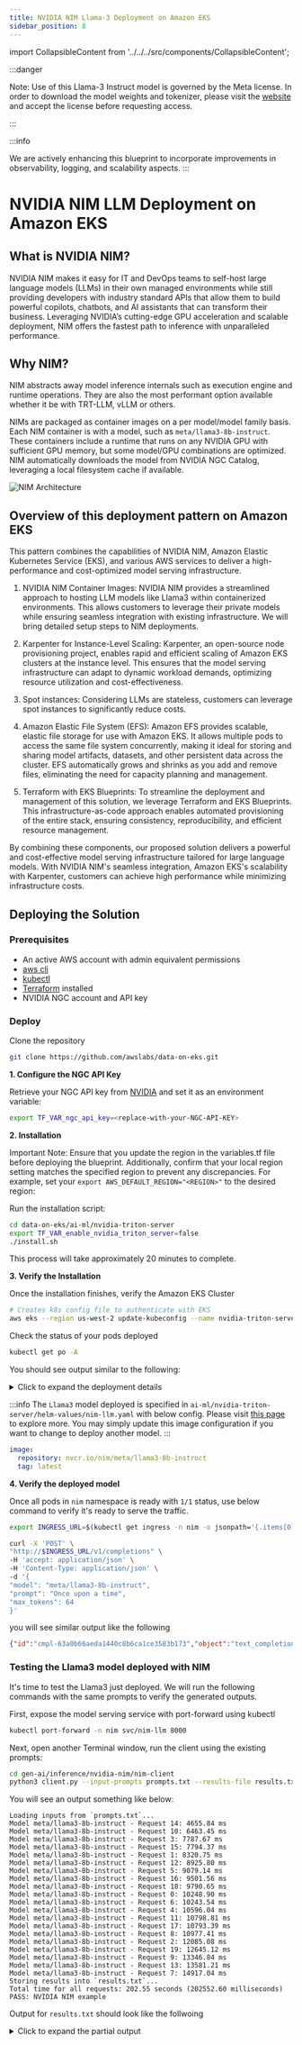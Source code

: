 ```yaml
---
title: NVIDIA NIM Llama-3 Deployment on Amazon EKS
sidebar_position: 8
---
```

import CollapsibleContent from '../../../src/components/CollapsibleContent';

:::danger

Note: Use of this Llama-3 Instruct model is governed by the Meta license.
In order to download the model weights and tokenizer, please visit the [website](https://huggingface.co/meta-llama/Meta-Llama-3-8B) and accept the license before requesting access.

:::

:::info

We are actively enhancing this blueprint to incorporate improvements in observability, logging, and scalability aspects.
:::

# NVIDIA NIM LLM Deployment on Amazon EKS

## What is NVIDIA NIM?

NVIDIA NIM makes it easy for IT and DevOps teams to self-host large language models (LLMs) in their own managed environments while still providing developers with industry standard APIs that allow them to build powerful copilots, chatbots, and AI assistants that can transform their business. Leveraging NVIDIA’s cutting-edge GPU acceleration and scalable deployment, NIM offers the fastest path to inference with unparalleled performance.

## Why NIM?

NIM abstracts away model inference internals such as execution engine and runtime operations. They are also the most performant option available whether it be with TRT-LLM, vLLM or others.

NIMs are packaged as container images on a per model/model family basis. Each NIM container is with a model, such as `meta/llama3-8b-instruct`. These containers include a runtime that runs on any NVIDIA GPU with sufficient GPU memory, but some model/GPU combinations are optimized. NIM automatically downloads the model from NVIDIA NGC Catalog, leveraging a local filesystem cache if available.

![NIM Architecture](img/nim-architecture.png)

## Overview of this deployment pattern on Amazon EKS

This pattern combines the capabilities of NVIDIA NIM, Amazon Elastic Kubernetes Service (EKS), and various AWS services to deliver a high-performance and cost-optimized model serving infrastructure.

1. NVIDIA NIM Container Images: NVIDIA NIM provides a streamlined approach to hosting LLM models like Llama3 within containerized environments. This allows customers to leverage their private models while ensuring seamless integration with existing infrastructure. We will bring detailed setup steps to NIM deployments.

2. Karpenter for Instance-Level Scaling: Karpenter, an open-source node provisioning project, enables rapid and efficient scaling of Amazon EKS clusters at the instance level. This ensures that the model serving infrastructure can adapt to dynamic workload demands, optimizing resource utilization and cost-effectiveness.

3. Spot instances: Considering LLMs are stateless, customers can leverage spot instances to significantly reduce costs.

4. Amazon Elastic File System (EFS): Amazon EFS provides scalable, elastic file storage for use with Amazon EKS. It allows multiple pods to access the same file system concurrently, making it ideal for storing and sharing model artifacts, datasets, and other persistent data across the cluster. EFS automatically grows and shrinks as you add and remove files, eliminating the need for capacity planning and management.

5. Terraform with EKS Blueprints: To streamline the deployment and management of this solution, we leverage Terraform and EKS Blueprints. This infrastructure-as-code approach enables automated provisioning of the entire stack, ensuring consistency, reproducibility, and efficient resource management.

By combining these components, our proposed solution delivers a powerful and cost-effective model serving infrastructure tailored for large language models. With NVIDIA NIM's seamless integration, Amazon EKS's scalability with Karpenter, customers can achieve high performance while minimizing infrastructure costs.

## Deploying the Solution

### Prerequisites

- An active AWS account with admin equivalent permissions
- [aws cli](https://docs.aws.amazon.com/cli/latest/userguide/install-cliv2.html)
- [kubectl](https://Kubernetes.io/docs/tasks/tools/)
- [Terraform](https://developer.hashicorp.com/terraform/tutorials/aws-get-started/install-cli) installed
- NVIDIA NGC account and API key

### Deploy

Clone the repository

```bash
git clone https://github.com/awslabs/data-on-eks.git
```

**1. Configure the NGC API Key**

Retrieve your NGC API key from [NVIDIA](https://docs.nvidia.com/ai-enterprise/deployment-guide-spark-rapids-accelerator/0.1.0/appendix-ngc.html) and set it as an environment variable:

```bash
export TF_VAR_ngc_api_key=<replace-with-your-NGC-API-KEY>
```

**2. Installation**

Important Note: Ensure that you update the region in the variables.tf file before deploying the blueprint. Additionally, confirm that your local region setting matches the specified region to prevent any discrepancies. For example, set your `export AWS_DEFAULT_REGION="<REGION>"` to the desired region:

Run the installation script:

```bash
cd data-on-eks/ai-ml/nvidia-triton-server
export TF_VAR_enable_nvidia_triton_server=false
./install.sh
```

This process will take approximately 20 minutes to complete.

**3. Verify the Installation**

Once the installation finishes, verify the Amazon EKS Cluster

```bash
# Creates k8s config file to authenticate with EKS
aws eks --region us-west-2 update-kubeconfig --name nvidia-triton-server
```

Check the status of your pods deployed

```bash
kubectl get po -A
```

You should see output similar to the following:
<details>
<summary>Click to expand the deployment details</summary>

```text
NAMESPACE               NAME                                                              READY   STATUS    RESTARTS      AGE
ingress-nginx           ingress-nginx-controller-55474d95c5-994fc                         1/1     Running   0             29h
karpenter               karpenter-57f7f6bc4f-c6cts                                        1/1     Running   0             29h
karpenter               karpenter-57f7f6bc4f-cfwwt                                        1/1     Running   0             29h
kube-prometheus-stack   kube-prometheus-stack-grafana-558586c645-hv7hm                    3/3     Running   0             29h
kube-prometheus-stack   kube-prometheus-stack-kube-state-metrics-6669bff85f-fsmfz         1/1     Running   0             29h
kube-prometheus-stack   kube-prometheus-stack-operator-67b968589d-k6ndp                   1/1     Running   0             29h
kube-prometheus-stack   kube-prometheus-stack-prometheus-node-exporter-58pfp              1/1     Running   0             19h
kube-prometheus-stack   kube-prometheus-stack-prometheus-node-exporter-95xzb              1/1     Running   0             29h
kube-prometheus-stack   kube-prometheus-stack-prometheus-node-exporter-wtpgc              1/1     Running   0             29h
kube-prometheus-stack   prometheus-adapter-6f4ff878bc-64ntq                               1/1     Running   0             24h
kube-prometheus-stack   prometheus-kube-prometheus-stack-prometheus-0                     2/2     Running   0             29h
kube-system             aws-load-balancer-controller-55cb4579f6-9bp8d                     1/1     Running   0             29h
kube-system             aws-load-balancer-controller-55cb4579f6-n2trc                     1/1     Running   0             29h
kube-system             aws-node-rlxwv                                                    2/2     Running   0             29h
kube-system             aws-node-tz56x                                                    2/2     Running   0             19h
kube-system             aws-node-v29s9                                                    2/2     Running   0             29h
kube-system             coredns-848555ff5-kkngd                                           1/1     Running   0             29h
kube-system             coredns-848555ff5-n6dnv                                           1/1     Running   0             29h
kube-system             ebs-csi-controller-657544c77c-hl4z5                               6/6     Running   0             29h
kube-system             ebs-csi-controller-657544c77c-sncv6                               6/6     Running   0             29h
kube-system             ebs-csi-node-9xjnt                                                3/3     Running   0             19h
kube-system             ebs-csi-node-fhphc                                                3/3     Running   0             29h
kube-system             ebs-csi-node-hjg9v                                                3/3     Running   0             29h
kube-system             efs-csi-controller-77c44b5fc7-pqwv9                               3/3     Running   0             25h
kube-system             efs-csi-controller-77c44b5fc7-vxpng                               3/3     Running   0             25h
kube-system             efs-csi-node-5k7k8                                                3/3     Running   0             25h
kube-system             efs-csi-node-l4n5t                                                3/3     Running   0             25h
kube-system             efs-csi-node-wxl97                                                3/3     Running   0             19h
kube-system             kube-proxy-5qg9q                                                  1/1     Running   0             29h
kube-system             kube-proxy-7fzdh                                                  1/1     Running   0             29h
kube-system             kube-proxy-vm56n                                                  1/1     Running   0             19h
nim                     nim-llm-0                                                         1/1     Running   0             15m
nvidia-device-plugin    nvidia-device-plugin-gpu-feature-discovery-64c9v                  1/1     Running   0             19h
nvidia-device-plugin    nvidia-device-plugin-node-feature-discovery-master-568b497ddvx9   1/1     Running   0             29h
nvidia-device-plugin    nvidia-device-plugin-node-feature-discovery-worker-28wvj          1/1     Running   1 (29h ago)   29h
nvidia-device-plugin    nvidia-device-plugin-node-feature-discovery-worker-5nplt          1/1     Running   0             29h
nvidia-device-plugin    nvidia-device-plugin-node-feature-discovery-worker-hztcq          1/1     Running   0             19h
nvidia-device-plugin    nvidia-device-plugin-vn5dn                                        1/1     Running   0             19h
```
</details>

:::info
The `Llama3` model deployed is specified in `ai-ml/nvidia-triton-server/helm-values/nim-llm.yaml` with below config. Please visit [this page](https://build.nvidia.com/explore/discover) to explore more. You may simply update this image configuration if you want to change to deploy another model.
:::

```yaml
image:
  repository: nvcr.io/nim/meta/llama3-8b-instruct
  tag: latest
```

**4. Verify the deployed model**

Once all pods in `nim` namespace is ready with `1/1` status, use below command to verify it's ready to serve the traffic.

```bash
export INGRESS_URL=$(kubectl get ingress -n nim -o jsonpath='{.items[0].status.loadBalancer.ingress[0].hostname}')

curl -X 'POST' \
"http://$INGRESS_URL/v1/completions" \
-H 'accept: application/json' \
-H 'Content-Type: application/json' \
-d '{
"model": "meta/llama3-8b-instruct",
"prompt": "Once upon a time",
"max_tokens": 64
}'
```

you will see similar output like the following

```json
{"id":"cmpl-63a0b66aeda1440c8b6ca1ce3583b173","object":"text_completion","created":1719742336,"model":"meta/llama3-8b-instruct","choices":[{"index":0,"text":", there was a young man named Jack who lived in a small village at the foot of a vast and ancient forest. Jack was a curious and adventurous soul, always eager to explore the world beyond his village. One day, he decided to venture into the forest, hoping to discover its secrets.\nAs he wandered deeper into","logprobs":null,"finish_reason":"length","stop_reason":null}],"usage":{"prompt_tokens":5,"total_tokens":69,"completion_tokens":64}}
```

### Testing the Llama3 model deployed with NIM
It's time to test the Llama3 just deployed. We will run the following commands with the same prompts to verify the generated outputs.

First, expose the model serving service with port-forward using kubectl

```bash
kubectl port-forward -n nim svc/nim-llm 8000
```

Next, open another Terminal window, run the client using the existing prompts:

```bash
cd gen-ai/inference/nvidia-nim/nim-client
python3 client.py --input-prompts prompts.txt --results-file results.txt
```

You will see an output something like below:

```text
Loading inputs from `prompts.txt`...
Model meta/llama3-8b-instruct - Request 14: 4655.84 ms
Model meta/llama3-8b-instruct - Request 10: 6463.45 ms
Model meta/llama3-8b-instruct - Request 3: 7787.67 ms
Model meta/llama3-8b-instruct - Request 15: 7794.37 ms
Model meta/llama3-8b-instruct - Request 1: 8320.75 ms
Model meta/llama3-8b-instruct - Request 12: 8925.80 ms
Model meta/llama3-8b-instruct - Request 5: 9079.14 ms
Model meta/llama3-8b-instruct - Request 16: 9501.56 ms
Model meta/llama3-8b-instruct - Request 18: 9790.65 ms
Model meta/llama3-8b-instruct - Request 0: 10248.90 ms
Model meta/llama3-8b-instruct - Request 6: 10243.54 ms
Model meta/llama3-8b-instruct - Request 4: 10596.04 ms
Model meta/llama3-8b-instruct - Request 11: 10798.81 ms
Model meta/llama3-8b-instruct - Request 17: 10793.39 ms
Model meta/llama3-8b-instruct - Request 8: 10977.41 ms
Model meta/llama3-8b-instruct - Request 2: 12085.08 ms
Model meta/llama3-8b-instruct - Request 19: 12645.12 ms
Model meta/llama3-8b-instruct - Request 9: 13346.84 ms
Model meta/llama3-8b-instruct - Request 13: 13581.21 ms
Model meta/llama3-8b-instruct - Request 7: 14917.04 ms
Storing results into `results.txt`...
Total time for all requests: 202.55 seconds (202552.60 milliseconds)
PASS: NVIDIA NIM example
```

Output for `results.txt` should look like the follwoing

<details>
<summary>Click to expand the partial output</summary>
```text
The key differences between traditional machine learning models and very large language models (vLLM) are:

1. **Scale**: vLLMs are massive, with billions of parameters, whereas traditional models typically have millions.
2. **Training data**: vLLMs are trained on vast amounts of text data, often sourced from the internet, whereas traditional models are trained on smaller, curated datasets.
3. **Architecture**: vLLMs often use transformer architectures, which are designed for sequential data like text, whereas traditional models may use feedforward networks or recurrent neural networks.
4. **Training objectives**: vLLMs are often trained using masked language modeling or next sentence prediction tasks, whereas traditional models may use classification, regression, or clustering objectives.
5. **Evaluation metrics**: vLLMs are typically evaluated using metrics like perplexity, accuracy, or fluency, whereas traditional models may use metrics like accuracy, precision, or recall.
6. **Interpretability**: vLLMs are often less interpretable due to their massive size and complex architecture, whereas traditional models may be more interpretable due to their smaller size and simpler architecture.

These differences enable vLLMs to excel in tasks like language translation, text generation, and conversational AI, whereas traditional models are better suited for tasks like image classification or regression.

=========

TensorRT (Triton Runtime) optimizes LLM (Large Language Model) inference on NVIDIA hardware by:

1. **Model Pruning**: Removing unnecessary weights and connections to reduce model size and computational requirements.
2. **Quantization**: Converting floating-point models to lower-precision integer formats (e.g., INT8) to reduce memory bandwidth and improve performance.
3. **Kernel Fusion**: Combining multiple kernel launches into a single launch to reduce overhead and improve parallelism.
4. **Optimized Tensor Cores**: Utilizing NVIDIA's Tensor Cores for matrix multiplication, which provides significant performance boosts.
5. **Batching**: Processing multiple input batches concurrently to improve throughput.
6. **Mixed Precision**: Using a combination of floating-point and integer precision to balance accuracy and performance.
7. **Graph Optimization**: Reordering and reorganizing the computation graph to minimize memory access and optimize data transfer.

By applying these optimizations, TensorRT can significantly accelerate LLM inference on NVIDIA hardware, achieving faster inference times and improved performance.

=========
```
</details>


## Cleanup

To remove all resources created by this deployment, run:

```bash
./cleanup.sh
```
